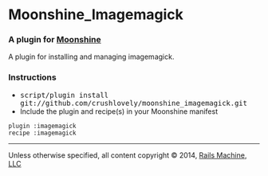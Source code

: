 # Moonshine_Imagemagick

### A plugin for [Moonshine](http://github.com/railsmachine/moonshine)

A plugin for installing and managing imagemagick.

### Instructions

- <tt>script/plugin install git://github.com/crushlovely/moonshine_imagemagick.git</tt>
- Include the plugin and recipe(s) in your Moonshine manifest

```
plugin :imagemagick
recipe :imagemagick
```

***
Unless otherwise specified, all content copyright &copy; 2014, [Rails Machine, LLC](http://railsmachine.com)
